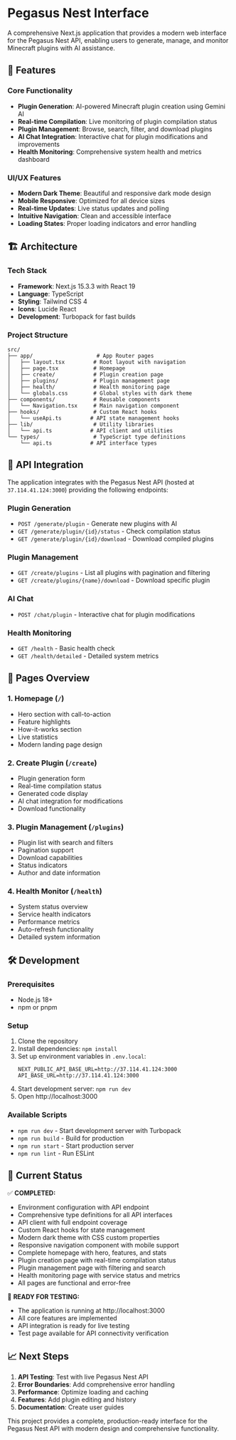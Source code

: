 # Pegasus Nest Interface

A comprehensive Next.js application that provides a modern web interface for the Pegasus Nest API, enabling users to generate, manage, and monitor Minecraft plugins with AI assistance.

## 🚀 Features

### Core Functionality
- **Plugin Generation**: AI-powered Minecraft plugin creation using Gemini AI
- **Real-time Compilation**: Live monitoring of plugin compilation status
- **Plugin Management**: Browse, search, filter, and download plugins
- **AI Chat Integration**: Interactive chat for plugin modifications and improvements
- **Health Monitoring**: Comprehensive system health and metrics dashboard

### UI/UX Features
- **Modern Dark Theme**: Beautiful and responsive dark mode design
- **Mobile Responsive**: Optimized for all device sizes
- **Real-time Updates**: Live status updates and polling
- **Intuitive Navigation**: Clean and accessible interface
- **Loading States**: Proper loading indicators and error handling

## 🏗️ Architecture

### Tech Stack
- **Framework**: Next.js 15.3.3 with React 19
- **Language**: TypeScript
- **Styling**: Tailwind CSS 4
- **Icons**: Lucide React
- **Development**: Turbopack for fast builds

### Project Structure
```
src/
├── app/                    # App Router pages
│   ├── layout.tsx         # Root layout with navigation
│   ├── page.tsx           # Homepage
│   ├── create/            # Plugin creation page
│   ├── plugins/           # Plugin management page
│   ├── health/            # Health monitoring page
│   └── globals.css        # Global styles with dark theme
├── components/            # Reusable components
│   └── Navigation.tsx     # Main navigation component
├── hooks/                 # Custom React hooks
│   └── useApi.ts         # API state management hooks
├── lib/                   # Utility libraries
│   └── api.ts            # API client and utilities
└── types/                 # TypeScript type definitions
    └── api.ts            # API interface types
```

## 🔧 API Integration

The application integrates with the Pegasus Nest API (hosted at `37.114.41.124:3000`) providing the following endpoints:

### Plugin Generation
- `POST /generate/plugin` - Generate new plugins with AI
- `GET /generate/plugin/{id}/status` - Check compilation status
- `GET /generate/plugin/{id}/download` - Download compiled plugins

### Plugin Management
- `GET /create/plugins` - List all plugins with pagination and filtering
- `GET /create/plugins/{name}/download` - Download specific plugin

### AI Chat
- `POST /chat/plugin` - Interactive chat for plugin modifications

### Health Monitoring
- `GET /health` - Basic health check
- `GET /health/detailed` - Detailed system metrics

## 📱 Pages Overview

### 1. Homepage (`/`)
- Hero section with call-to-action
- Feature highlights
- How-it-works section
- Live statistics
- Modern landing page design

### 2. Create Plugin (`/create`)
- Plugin generation form
- Real-time compilation status
- Generated code display
- AI chat integration for modifications
- Download functionality

### 3. Plugin Management (`/plugins`)
- Plugin list with search and filters
- Pagination support
- Download capabilities
- Status indicators
- Author and date information

### 4. Health Monitor (`/health`)
- System status overview
- Service health indicators
- Performance metrics
- Auto-refresh functionality
- Detailed system information

## 🛠️ Development

### Prerequisites
- Node.js 18+
- npm or pnpm

### Setup
1. Clone the repository
2. Install dependencies: `npm install`
3. Set up environment variables in `.env.local`:
   ```
   NEXT_PUBLIC_API_BASE_URL=http://37.114.41.124:3000
   API_BASE_URL=http://37.114.41.124:3000
   ```
4. Start development server: `npm run dev`
5. Open http://localhost:3000

### Available Scripts
- `npm run dev` - Start development server with Turbopack
- `npm run build` - Build for production
- `npm run start` - Start production server
- `npm run lint` - Run ESLint

## 🚀 Current Status

✅ **COMPLETED:**
- Environment configuration with API endpoint
- Comprehensive type definitions for all API interfaces
- API client with full endpoint coverage
- Custom React hooks for state management
- Modern dark theme with CSS custom properties
- Responsive navigation component with mobile support
- Complete homepage with hero, features, and stats
- Plugin creation page with real-time compilation status
- Plugin management page with filtering and search
- Health monitoring page with service status and metrics
- All pages are functional and error-free

🧪 **READY FOR TESTING:**
- The application is running at http://localhost:3000
- All core features are implemented
- API integration is ready for live testing
- Test page available for API connectivity verification

## 📈 Next Steps

1. **API Testing**: Test with live Pegasus Nest API
2. **Error Boundaries**: Add comprehensive error handling
3. **Performance**: Optimize loading and caching
4. **Features**: Add plugin editing and history
5. **Documentation**: Create user guides

This project provides a complete, production-ready interface for the Pegasus Nest API with modern design and comprehensive functionality.
